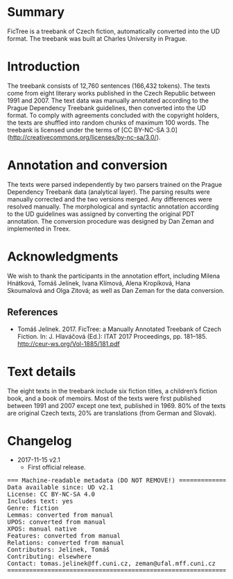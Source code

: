 # Summary

FicTree is a treebank of Czech fiction, automatically converted into the UD
format. The treebank was built at Charles University in Prague.


# Introduction

The treebank consists of 12,760 sentences (166,432 tokens). The texts come from
eight literary works published in the Czech Republic between 1991 and 2007.
The text data was manually annotated according to the Prague Dependency Treebank
guidelines, then converted into the UD format.
To comply with agreements concluded with the copyright holders, the texts are
shuffled into random chunks of maximum 100 words.
The treebank is licensed under the terms of [CC BY-NC-SA 3.0]
(http://creativecommons.org/licenses/by-nc-sa/3.0/).


# Annotation and conversion

The texts were parsed independently by two parsers trained on the Prague
Dependency Treebank data (analytical layer). The parsing results were manually
corrected and the two versions merged. Any differences were resolved manually.
The morphological and syntactic annotation according to the UD guidelines
was assigned by converting the original PDT annotation.
The conversion procedure was designed by Dan Zeman and implemented in Treex.


# Acknowledgments

We wish to thank the participants in the annotation effort, including Milena
Hnátková, Tomáš Jelínek, Ivana Klímová, Alena Kropíková, Hana Skoumalová and
Olga Zitová; as well as Dan Zeman for the data conversion.


## References

* Tomáš Jelínek. 2017. FicTree: a Manually Annotated Treebank of Czech Fiction.
 In: J. Hlaváčová (Ed.): ITAT 2017 Proceedings, pp. 181–185.
 http://ceur-ws.org/Vol-1885/181.pdf


# Text details

The eight texts in the treebank include six fiction titles, a children’s fiction
book, and a book of memoirs.
Most of the texts were first published between 1991 and 2007 except one text,
published in 1969.
80% of the texts are original Czech texts, 20% are translations (from German and
Slovak).


# Changelog

* 2017-11-15 v2.1
  * First official release.


<pre>
=== Machine-readable metadata (DO NOT REMOVE!) ================================
Data available since: UD v2.1
License: CC BY-NC-SA 4.0
Includes text: yes
Genre: fiction
Lemmas: converted from manual
UPOS: converted from manual
XPOS: manual native
Features: converted from manual
Relations: converted from manual
Contributors: Jelínek, Tomáš
Contributing: elsewhere
Contact: tomas.jelinek@ff.cuni.cz, zeman@ufal.mff.cuni.cz
===============================================================================
</pre>
